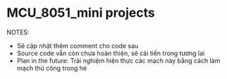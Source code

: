 # MCU_8051_mini projects

NOTES: 
-  Sẽ cập nhật thêm comment cho code sau
-  Source code vẫn còn chưa hoàn thiện, sẽ cải tiến trong tương lai
-  Plan in the future: Trải nghiệm hiện thực các mạch này bằng cách làm mạch thủ công trong hè
